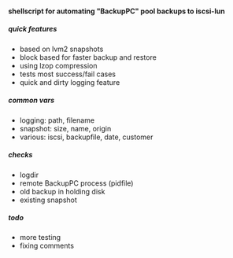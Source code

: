 #### shellscript for automating "BackupPC" pool backups to iscsi-lun

##### quick features

* based on lvm2 snapshots
* block based for faster backup and restore
* using lzop compression
* tests most success/fail cases
* quick and dirty logging feature

##### common vars

* logging: path, filename
* snapshot: size, name, origin
* various: iscsi, backupfile, date, customer

##### checks

* logdir
* remote BackupPC process (pidfile)
* old backup in holding disk
* existing snapshot

##### todo

* more testing
* fixing comments
